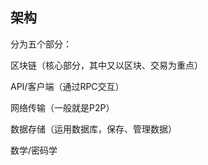 ## 架构

分为五个部分：

区块链（核心部分，其中又以区块、交易为重点）

API/客户端（通过RPC交互）

网络传输（一般就是P2P）

数据存储（运用数据库，保存、管理数据）

数学/密码学

